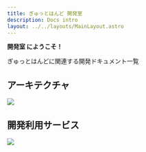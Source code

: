 ```yaml
---
title: ぎゅっとはんど 開発室
description: Docs intro
layout: ../../layouts/MainLayout.astro
---
```


**開発室 にようこそ！**

ぎゅっとはんどに関連する開発ドキュメント一覧

## アーキテクチャ

![](../../drawio-assets/architechture-services.png)

## 開発利用サービス

![](../../drawio-assets/architechture-develop.png)
